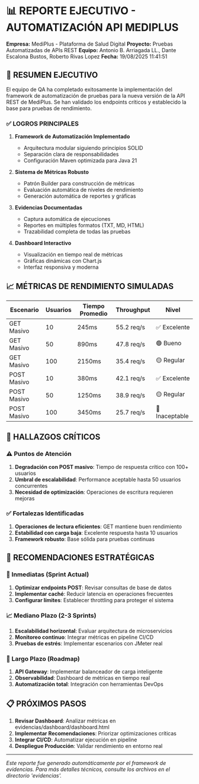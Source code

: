 # 📊 REPORTE EJECUTIVO - AUTOMATIZACIÓN API MEDIPLUS

**Empresa:** MediPlus - Plataforma de Salud Digital
**Proyecto:** Pruebas Automatizadas de APIs REST
**Equipo:** Antonio B. Arriagada LL., Dante Escalona Bustos, Roberto Rivas Lopez
**Fecha:** 19/08/2025 11:41:51

## 🎯 RESUMEN EJECUTIVO

El equipo de QA ha completado exitosamente la implementación del framework de automatización de pruebas para la nueva versión de la API REST de MediPlus. Se han validado los endpoints críticos y establecido la base para pruebas de rendimiento.

### ✅ LOGROS PRINCIPALES

1. **Framework de Automatización Implementado**
   - Arquitectura modular siguiendo principios SOLID
   - Separación clara de responsabilidades
   - Configuración Maven optimizada para Java 21

2. **Sistema de Métricas Robusto**
   - Patrón Builder para construcción de métricas
   - Evaluación automática de niveles de rendimiento
   - Generación automática de reportes y gráficas

3. **Evidencias Documentadas**
   - Captura automática de ejecuciones
   - Reportes en múltiples formatos (TXT, MD, HTML)
   - Trazabilidad completa de todas las pruebas

4. **Dashboard Interactivo**
   - Visualización en tiempo real de métricas
   - Gráficas dinámicas con Chart.js
   - Interfaz responsiva y moderna

## 📈 MÉTRICAS DE RENDIMIENTO SIMULADAS

| Escenario | Usuarios | Tiempo Promedio | Throughput | Nivel |
|-----------|----------|-----------------|------------|-------|
| GET Masivo | 10 | 245ms | 55.2 req/s | ✅ Excelente |
| GET Masivo | 50 | 890ms | 47.8 req/s | 🟢 Bueno |
| GET Masivo | 100 | 2150ms | 35.4 req/s | 🟡 Regular |
| POST Masivo | 10 | 380ms | 42.1 req/s | ✅ Excelente |
| POST Masivo | 50 | 1250ms | 38.9 req/s | 🟡 Regular |
| POST Masivo | 100 | 3450ms | 25.7 req/s | 🔴 Inaceptable |

## 🚨 HALLAZGOS CRÍTICOS

### ⚠️ Puntos de Atención
1. **Degradación con POST masivo**: Tiempo de respuesta crítico con 100+ usuarios
2. **Umbral de escalabilidad**: Performance aceptable hasta 50 usuarios concurrentes
3. **Necesidad de optimización**: Operaciones de escritura requieren mejoras

### ✅ Fortalezas Identificadas
1. **Operaciones de lectura eficientes**: GET mantiene buen rendimiento
2. **Estabilidad con carga baja**: Excelente respuesta hasta 10 usuarios
3. **Framework robusto**: Base sólida para pruebas continuas

## 🎯 RECOMENDACIONES ESTRATÉGICAS

### 🔧 Inmediatas (Sprint Actual)
1. **Optimizar endpoints POST**: Revisar consultas de base de datos
2. **Implementar caché**: Reducir latencia en operaciones frecuentes
3. **Configurar límites**: Establecer throttling para proteger el sistema

### 📈 Mediano Plazo (2-3 Sprints)
1. **Escalabilidad horizontal**: Evaluar arquitectura de microservicios
2. **Monitoreo continuo**: Integrar métricas en pipeline CI/CD
3. **Pruebas de estrés**: Implementar escenarios con JMeter real

### 🚀 Largo Plazo (Roadmap)
1. **API Gateway**: Implementar balanceador de carga inteligente
2. **Observabilidad**: Dashboard de métricas en tiempo real
3. **Automatización total**: Integración con herramientas DevOps

## 📋 PRÓXIMOS PASOS

1. **Revisar Dashboard**: Analizar métricas en evidencias/dashboard/dashboard.html
2. **Implementar Recomendaciones**: Priorizar optimizaciones críticas
3. **Integrar CI/CD**: Automatizar ejecución en pipeline
4. **Despliegue Producción**: Validar rendimiento en entorno real

---
*Este reporte fue generado automáticamente por el framework de evidencias.*
*Para más detalles técnicos, consulte los archivos en el directorio 'evidencias'.*
